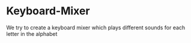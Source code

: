 # Keyboard-Mixer

We try to create a keyboard mixer which plays different sounds for each letter in the alphabet
